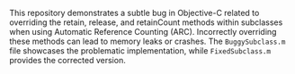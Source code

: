 This repository demonstrates a subtle bug in Objective-C related to overriding the retain, release, and retainCount methods within subclasses when using Automatic Reference Counting (ARC). Incorrectly overriding these methods can lead to memory leaks or crashes. The `BuggySubclass.m` file showcases the problematic implementation, while `FixedSubclass.m` provides the corrected version.